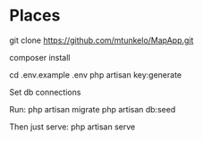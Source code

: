 # Places

git clone https://github.com/mtunkelo/MapApp.git

composer install

cd .env.example .env
php artisan key:generate

Set db connections

Run:
php artisan migrate
php artisan db:seed

Then just serve:
php artisan serve
